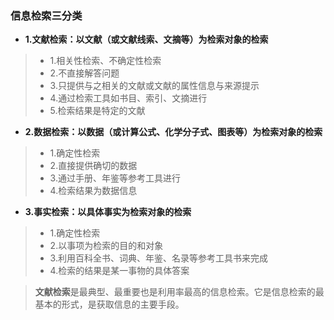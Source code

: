 ### 信息检索三分类
- **1.文献检索：以文献（或文献线索、文摘等）为检索对象的检索**
> - 1.相关性检索、不确定性检索
> - 2.不直接解答问题
> - 3.只提供与之相关的文献或文献的属性信息与来源提示
> - 4.通过检索工具如书目、索引、文摘进行
> - 5.检索结果是特定的文献

- **2.数据检索：以数据（或计算公式、化学分子式、图表等）为检索对象的检索**
> - 1.确定性检索
>-  2.直接提供确切的数据
>- 3.通过手册、年鉴等参考工具进行
>- 4.检索结果为数据信息

- **3.事实检索：以具体事实为检索对象的检索**
> - 1.确定性检索
> - 2.以事项为检索的目的和对象
> - 3.利用百科全书、词典、年鉴、名录等参考工具书来完成
> - 4.检索的结果是某一事物的具体答案


> **文献检索**是最典型、最重要也是利用率最高的信息检索。它是信息检索的最基本的形式，是获取信息的主要手段。